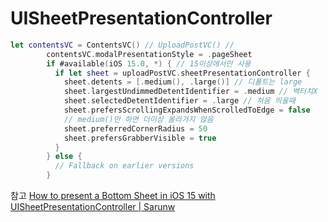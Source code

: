 # UISheetPresentationController

```swift
let contentsVC = ContentsVC() // UploadPostVC() //
        contentsVC.modalPresentationStyle = .pageSheet
        if #available(iOS 15.0, *) { // 15이상에서만 사용
          if let sheet = uploadPostVC.sheetPresentationController {
            sheet.detents = [.medium(), .large()] // 디폴트는 large
            sheet.largestUndimmedDetentIdentifier = .medium // 백터치X
            sheet.selectedDetentIdentifier = .large // 처음 띄울때 
            sheet.prefersScrollingExpandsWhenScrolledToEdge = false
            // medium()만 하면 더이상 올라가지 않음
            sheet.preferredCornerRadius = 50
            sheet.prefersGrabberVisible = true
          }
        } else {
          // Fallback on earlier versions
        }
```



참고 [How to present a Bottom Sheet in iOS 15 with UISheetPresentationController | Sarunw](https://sarunw.com/posts/bottom-sheet-in-ios-15-with-uisheetpresentationcontroller/)


